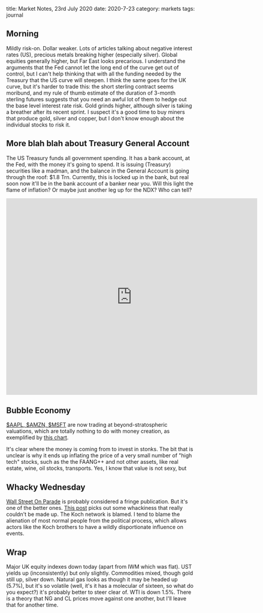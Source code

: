 title: Market Notes, 23rd July 2020
date: 2020-7-23
category: markets
tags: journal

## Morning

Mildly risk-on.
Dollar weaker.
Lots of articles talking about negative interest rates (US), 
precious metals breaking higher (especially silver).
Global equities generally higher, but Far East looks precarious.
I understand the arguments that the Fed cannot let the long end of the curve get out of control,
but I can't help thinking that with all the funding needed by the Treasury that the US curve will steepen.
I think the same goes for the UK curve, but it's harder to trade this: the short sterling contract seems moribund, 
and my rule of thumb estimate of the duration of 3-month sterling futures suggests that you need an awful lot of them to hedge out the base level interest rate risk.
Gold grinds higher, although silver is taking a breather after its recent sprint.
I suspect it's a good time to buy miners that produce gold, silver and copper, but I don't know enough about the individual stocks to risk it.

## More blah blah about Treasury General Account

The US Treasury funds all government spending. It has a bank account, at the Fed, with the money it's going to spend. It is issuing (Treasury) securities like a madman, and the balance in the General Account is going through the roof: $1.8 Trn. Currently, this is locked up in the bank, but real soon now it'll be in the bank account of a banker near you. Will this light the flame of inflation? Or maybe just another leg up for the NDX? Who can tell?
<iframe src="https://fred.stlouisfed.org/graph/graph-landing.php?g=tpde&width=670&height=475" scrolling="no" frameborder="0"style="overflow:hidden; width:670px; height:525px;" allowTransparency="true" loading="lazy"></iframe>

## Bubble Economy

[$AAPL, $AMZN, $MSFT](https://thefelderreport.com/2020/07/22/if-that-was-a-bubble-whats-this/?mc_cid=f2b14a9e5e&mc_eid=8d66df2c11) are now trading at beyond-stratospheric valuations, which are totally nothing to do with money creation, as exemplified by [this chart](https://koyfin.com/s/rTpH2vfSCQ).

It's clear where the money is coming from to invest in stonks. The bit that is unclear is why it ends up inflating the price of a very small number of "high tech" stocks, such as the the FAANG++ and not other assets, like real estate, wine, oil stocks, transports. Yes, I know that value is not sexy, but  

## Whacky Wednesday

[Wall Street On Parade](https://wallstreetonparade.com) is probably considered a fringe publication.
But it's one of the better ones. [This post](https://wallstreetonparade.com/2020/07/warnings-of-fascism-in-america-grow/) picks out some whackiness that really couldn't be made up.
The Koch network is blamed. 
I tend to blame the alienation of most normal people from the political process, which allows actors like the Koch brothers to have a wildly disportionate influence on events.

## Wrap

Major UK equity indexes down today (apart from IWM which was flat).
UST yields up (inconsistently) but only slightly.
Commodities mixed, though gold still up, silver down. 
Natural gas looks as though it may be headed up (5.7%), but it's so volatile (well, it's it has a molecular of sixteen, so what do you expect?) it's probably better to steer clear of. WTI is down 1.5%. 
There is a theory that NG and CL prices move against one another, but I'll leave that for another time.
